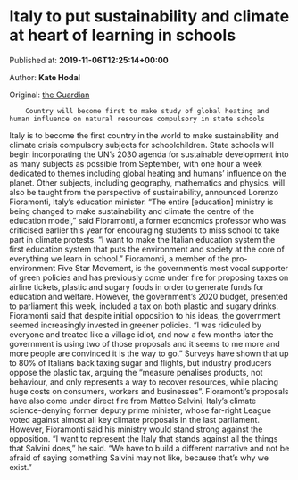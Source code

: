 
# Italy to put sustainability and climate at heart of learning in schools

Published at: **2019-11-06T12:25:14+00:00**

Author: **Kate Hodal**

Original: [the Guardian](https://www.theguardian.com/global-development/2019/nov/06/italy-to-school-students-in-sustainability-and-climate-crisis)


        Country will become first to make study of global heating and human influence on natural resources compulsory in state schools
      
Italy is to become the first country in the world to make sustainability and climate crisis compulsory subjects for schoolchildren.
State schools will begin incorporating the UN’s 2030 agenda for sustainable development into as many subjects as possible from September, with one hour a week dedicated to themes including global heating and humans’ influence on the planet.
Other subjects, including geography, mathematics and physics, will also be taught from the perspective of sustainability, announced Lorenzo Fioramonti, Italy’s education minister.
“The entire [education] ministry is being changed to make sustainability and climate the centre of the education model,” said Fioramonti, a former economics professor who was criticised earlier this year for encouraging students to miss school to take part in climate protests.
“I want to make the Italian education system the first education system that puts the environment and society at the core of everything we learn in school.”
Fioramonti, a member of the pro-environment Five Star Movement, is the government’s most vocal supporter of green policies and has previously come under fire for proposing taxes on airline tickets, plastic and sugary foods in order to generate funds for education and welfare.
However, the government’s 2020 budget, presented to parliament this week, included a tax on both plastic and sugary drinks.
Fioramonti said that despite initial opposition to his ideas, the government seemed increasingly invested in greener policies.
“I was ridiculed by everyone and treated like a village idiot, and now a few months later the government is using two of those proposals and it seems to me more and more people are convinced it is the way to go.”
Surveys have shown that up to 80% of Italians back taxing sugar and flights, but industry producers oppose the plastic tax, arguing the “measure penalises products, not behaviour, and only represents a way to recover resources, while placing huge costs on consumers, workers and businesses”.
Fioramonti’s proposals have also come under direct fire from Matteo Salvini, Italy’s climate science-denying former deputy prime minister, whose far-right League voted against almost all key climate proposals in the last parliament.
However, Fioramonti said his ministry would stand strong against the opposition. “I want to represent the Italy that stands against all the things that Salvini does,” he said. “We have to build a different narrative and not be afraid of saying something Salvini may not like, because that’s why we exist.”

